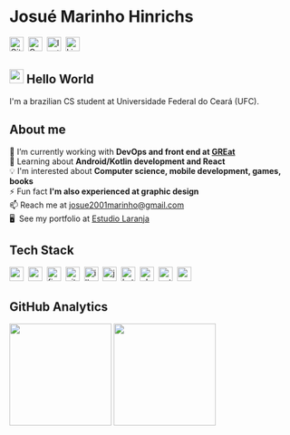 # Josué Marinho Hinrichs
<a href="https://www.github.com/josuhinrichs" target="_blank"><img src="https://img.shields.io/badge/GitHub-100000?style=flat&logo=github&logoColor=white" alt="GitHub Badge" height="25"></a>&nbsp;
<a href="mailto:josue2001marinho@gmail.com@gmail.com" target="_blank"><img src="https://img.shields.io/badge/Gmail-D14836?style=flat&logo=gmail&logoColor=white" alt="Gmail Badge" height="25"></a>&nbsp;
<a href="https://www.instagram.com/estudio_laranja/" target="_blank"><img src="https://img.shields.io/badge/Instagram-E4405F?style=flat&logo=instagram&logoColor=white" alt="Instagram Badge" height="25"></a>&nbsp;
<a href="https://www.linkedin.com/in/josu%C3%A9-marinho-hinrichs-82b109196/" target="_blank"><img src="https://img.shields.io/badge/LinkedIn-0077B5?style=flat&logo=linkedin&logoColor=white" alt="LinkedIn Badge" height="25"></a>&nbsp;

## <img src="https://media.giphy.com/media/hvRJCLFzcasrR4ia7z/giphy.gif" width="25px"> Hello World
I'm a brazilian CS student at Universidade Federal do Ceará (UFC).

## About me
🔭&nbsp;I’m currently working with **DevOps and front end at [GREat](https://www.linkedin.com/company/greatufc/)**
<br/>🌱&nbsp;Learning about **Android/Kotlin development and React**
<br/>💡&nbsp;I'm interested about **Computer science, mobile development, games, books**
<br/>⚡&nbsp;Fun fact **I'm also experienced at graphic design**
<br/>📫&nbsp;Reach me at [josue2001marinho@gmail.com](mailto:josue2001marinho@gmail.com)
<br/>🖥&nbsp; See my portfolio at [Estudio Laranja](https://www.instagram.com/estudio_laranja/)

## Tech Stack
<img src="https://img.shields.io/badge/C-05122A?style=flat&logo=c" alt="c Badge" height="25">&nbsp;
<img src="https://img.shields.io/badge/C++-05122A?style=flat&logo=c%2B%2B&" alt="c++ Badge" height="25">&nbsp;
<img src="https://img.shields.io/badge/Figma-05122A?style=flat&logo=figma" alt="figma Badge" height="25">&nbsp;
<img src="https://img.shields.io/badge/Git-05122A?style=flat&logo=git" alt="git Badge" height="25">&nbsp;
<img src="https://img.shields.io/badge/Illustrator-05122A?style=flat&logo=adobeillustrator" alt="illustrator Badge" height="25">&nbsp;
<img src="https://img.shields.io/badge/Java-05122A?style=flat&logo=java" alt="java Badge" height="25">&nbsp;
<img src="https://img.shields.io/badge/Kotlin-05122A?style=flat&logo=kotlin" alt="kotlin Badge" height="25">&nbsp;
<img src="https://img.shields.io/badge/Photoshop-05122A?style=flat&logo=adobephotoshop" alt="photoshop Badge" height="25">&nbsp;
<img src="https://img.shields.io/badge/Python-05122A?style=flat&logo=python" alt="python Badge" height="25">&nbsp;
<img src="https://img.shields.io/badge/React-05122A?style=flat&logo=react" alt="react Badge" height="25">&nbsp;

## GitHub Analytics
<div>
<img height="180em" src="https://github-readme-stats.vercel.app/api?username=josuhinrichs&theme=dracula&show_icons=true&count_private=true&hide=stars,issues">
<img height="180em" src="https://github-readme-stats.vercel.app/api/top-langs/?username=josuhinrichs&theme=dracula&layout=compact&langs_count=5">
</div>
